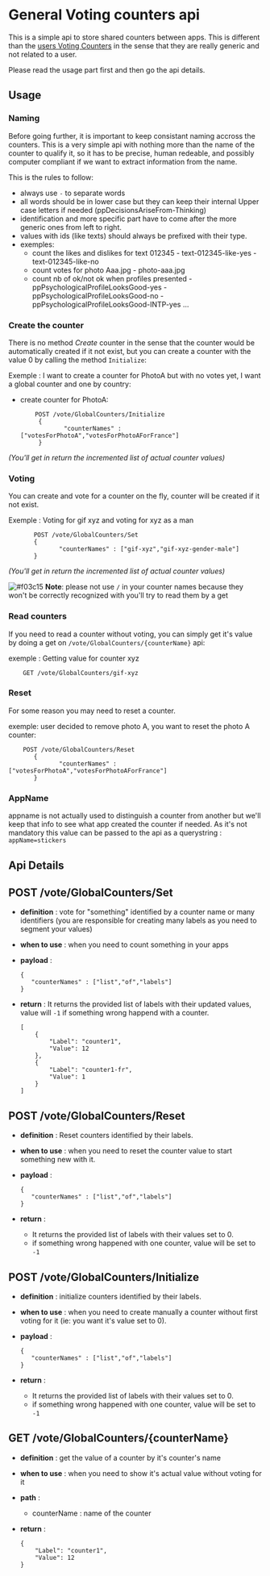 # General Voting counters api

This is a simple api to store shared counters between apps. This is different than the [users Voting Counters](usersVotingCounters.md)
in the sense that they are really generic and not related to a user.

Please read the usage part first and then go the api details.

## Usage

### Naming
Before going further, it is important to keep consistant naming accross the counters. This is a very simple api with nothing more than the name of the counter to qualify it, so it has to be precise, human redeable, and possibly computer compliant if we want to extract information from the name.

This is the rules to follow:

* always use `-` to separate words
* all words should be in lower case but they can keep their internal Upper case letters if needed (ppDecisionsAriseFrom-Thinking)
* identification and more specific part have to come after the more generic ones from left to right.
* values with ids (like texts) should always be prefixed with their type.
* exemples:
   * count the likes and dislikes for text 012345
          - text-012345-like-yes
          - text-012345-like-no
   * count votes for photo Aaa.jpg
          - photo-aaa.jpg
   * count nb of ok/not ok when profiles presented
          - ppPsychologicalProfileLooksGood-yes
          - ppPsychologicalProfileLooksGood-no
          - ppPsychologicalProfileLooksGood-INTP-yes ...
          
    

### Create the counter
There is no method _Create_ counter in the sense that the counter would be automatically created if it not exist, but you can create
a counter with the value 0 by calling the method `Initialize`:

Exemple : I want to create a counter for PhotoA but with no votes yet, I want a global counter and one by country:

- create counter for PhotoA:

          POST /vote/GlobalCounters/Initialize
           { 
                  "counterNames" : ["votesForPhotoA","votesForPhotoAForFrance"]
           }
_(You'll get in return the incremented list of actual counter values)_

### Voting
You can create and vote for a counter on the fly, counter will be created if it not exist.

Exemple : Voting for gif xyz and voting for xyz as a man

           POST /vote/GlobalCounters/Set
           { 
                  "counterNames" : ["gif-xyz","gif-xyz-gender-male"]
           }
_(You'll get in return the incremented list of actual counter values)_

![#f03c15](https://placehold.it/12/f03c15/000000?text=+) **Note**: please not use `/` in your counter names because they won't be correctly recognized with you'll try to read them by a get


### Read counters
If you need to read a counter without voting, you can simply get it's value by doing a get on `/vote/GlobalCounters/{counterName}` api:

exemple : Getting value for counter xyz

        GET /vote/GlobalCounters/gif-xyz

### Reset
For some reason you may need to reset a counter.

exemple: user decided to remove photo A, you want to reset the photo A counter:

        POST /vote/GlobalCounters/Reset
           { 
                  "counterNames" : ["votesForPhotoA","votesForPhotoAForFrance"]
           }


### AppName
appname is not actually used to distinguish a counter from another but we'll keep that info to see what app created the counter if 
needed. As it's not mandatory this value can be passed to the api as a querystring : `appName=stickers`



## Api Details


## POST /vote/GlobalCounters/Set

* **definition** : vote for "something" identified by a counter name or many identifiers (you are responsible for creating many labels as you need to segment your values)
* **when to use** : when you need to count something in your apps
* **payload** : 

      { 
         "counterNames" : ["list","of","labels"]
      }

* **return** : It returns the provided list of labels with their updated values, value will `-1` if something wrong happend with a counter.

      [
          {
              "Label": "counter1",
              "Value": 12
          },
          {
              "Label": "counter1-fr",
              "Value": 1
          }
      ]


## POST /vote/GlobalCounters/Reset

* **definition** : Reset counters identified by their labels. 
* **when to use** : when you need to reset the counter value to start something new with it.
* **payload** : 

      { 
         "counterNames" : ["list","of","labels"]
      }


* **return** : 
     * It returns the provided list of labels with their values set to 0.
     * if something wrong happened with one counter, value will be set to `-1`


## POST /vote/GlobalCounters/Initialize

* **definition** : initialize counters identified by their labels. 
* **when to use** : when you need to create manually a counter without first voting for it (ie: you want it's value set to 0).
* **payload** : 

      { 
         "counterNames" : ["list","of","labels"]
      }


* **return** : 
     * It returns the provided list of labels with their values set to 0.
     * if something wrong happened with one counter, value will be set to `-1`



## GET /vote/GlobalCounters/{counterName}

* **definition** : get the value of a counter by it's counter's name
* **when to use** : when you need to show it's actual value without voting for it
* **path** : 
  * counterName : name of the counter 

* **return** : 
      
      {
          "Label": "counter1",
          "Value": 12
      }

